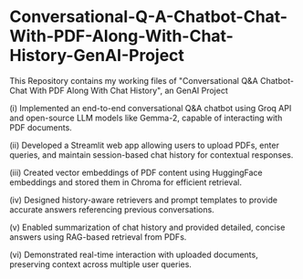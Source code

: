 # Conversational-Q-A-Chatbot-Chat-With-PDF-Along-With-Chat-History-GenAI-Project
This Repository contains my working files of "Conversational Q&amp;A Chatbot- Chat With PDF Along With Chat History", an GenAI Project

(i) Implemented an end-to-end conversational Q&A chatbot using Groq API and open-source LLM models like Gemma-2, capable of interacting with PDF documents.

(ii) Developed a Streamlit web app allowing users to upload PDFs, enter queries, and maintain session-based chat history for contextual responses.

(iii) Created vector embeddings of PDF content using HuggingFace embeddings and stored them in Chroma for efficient retrieval.

(iv) Designed history-aware retrievers and prompt templates to provide accurate answers referencing previous conversations.

(v) Enabled summarization of chat history and provided detailed, concise answers using RAG-based retrieval from PDFs.

(vi) Demonstrated real-time interaction with uploaded documents, preserving context across multiple user queries.
